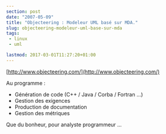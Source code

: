 ```yaml
---
section: post
date: "2007-05-09"
title: "Objecteering : Modeleur UML basé sur MDA."
slug: objecteering-modeleur-uml-base-sur-mda
tags:
 - linux
 - uml

lastmod: 2017-03-01T11:27:20+01:00
---
```


[http://www.objecteering.com/](http://www.objecteering.com/)

Au programme :

  * Génération de code (C++ / Java / Corba / Fortran ...)
  * Gestion des exigences
  * Production de documentation
  * Gestion des métriques

Que du bonheur, pour analyste programmeur ...
